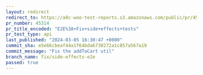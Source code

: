 ```yaml
---
layout: redirect
redirect_to: https://a8c-woo-test-reports.s3.amazonaws.com/public/pr/45314/api/index.html
pr_number: 45314
pr_title_encoded: "E2E%3A+Fix+side+effects+tests"
pr_test_type: api
last_published: "2024-03-05 16:30:47 +0000"
commit_sha: e5e66cbeaf44a1f64bda6730272a1c857a567a19
commit_message: "Fix the addToCart util"
branch_name: fix/side-effects-e2e
passed: true
---
```

